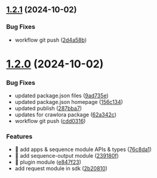 ## [1.2.1](https://github.com/crawlora-com/typescript-sdk/compare/v1.2.0...v1.2.1) (2024-10-02)


### Bug Fixes

* workflow git push ([2d4a58b](https://github.com/crawlora-com/typescript-sdk/commit/2d4a58b3852fe5eb69e3c366d1a56bc3cfb87929))



# [1.2.0](https://github.com/crawlora-com/typescript-sdk/compare/76c8da1666664ecdae421a57f7c0679122a3529b...v1.2.0) (2024-10-02)


### Bug Fixes

* updated package.json files ([9ad735e](https://github.com/crawlora-com/typescript-sdk/commit/9ad735ea5594973105ac766d335dc135fa938c34))
* updated package.json homepage ([156c134](https://github.com/crawlora-com/typescript-sdk/commit/156c134fa00a8384329e90dd441ee2425893ac10))
* updated publish ([287bba7](https://github.com/crawlora-com/typescript-sdk/commit/287bba7fc4abc460c45c6a6876b3c973aa31af3f))
* updates for crawlora package ([62a342c](https://github.com/crawlora-com/typescript-sdk/commit/62a342c1b66b290063c70a710bc34d86c4a39662))
* workflow git push ([cdd0316](https://github.com/crawlora-com/typescript-sdk/commit/cdd031665779aca8aff5798fc009098953abb564))


### Features

* 🎸 add apps & sequence module APIs & types ([76c8da1](https://github.com/crawlora-com/typescript-sdk/commit/76c8da1666664ecdae421a57f7c0679122a3529b))
* 🎸 add sequence-output module ([239180f](https://github.com/crawlora-com/typescript-sdk/commit/239180f08bb5aa0878fdc64de699f1a51a230ef8))
* 🎸 plugin module ([e847f23](https://github.com/crawlora-com/typescript-sdk/commit/e847f2333d398f75c68c7b67bb732cf860b15ff7))
* add request module in sdk ([2b20810](https://github.com/crawlora-com/typescript-sdk/commit/2b2081070977fcc19d6cbecdcf3502873ac8c2d7))



